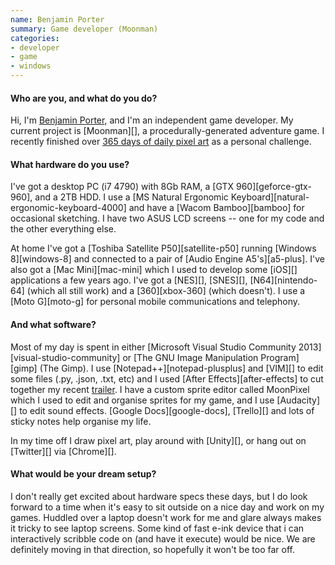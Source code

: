 ```yaml
---
name: Benjamin Porter
summary: Game developer (Moonman)
categories:
- developer
- game
- windows
---
```


#### Who are you, and what do you do?

Hi, I'm [Benjamin Porter](https://twitter.com/eigenbom "Benjamin's Twitter account."), and I'm an independent game developer. My current project is [Moonman][], a procedurally-generated adventure game. I recently finished over [365 days of daily pixel art](https://medium.com/@eigenbom/365-days-of-pixel-art-f6131f280537 "Benjamin's article about his pixel art challenge.") as a personal challenge.

#### What hardware do you use?

I've got a desktop PC (i7 4790) with 8Gb RAM, a [GTX 960][geforce-gtx-960], and a 2TB HDD. I use a [MS Natural Ergonomic Keyboard][natural-ergonomic-keyboard-4000] and have a [Wacom Bamboo][bamboo] for occasional sketching. I have two ASUS LCD screens -- one for my code and the other everything else.

At home I've got a [Toshiba Satellite P50][satellite-p50] running [Windows 8][windows-8] and connected to a pair of [Audio Engine A5's][a5-plus]. I've also got a [Mac Mini][mac-mini] which I used to develop some [iOS][] applications a few years ago. I've got a [NES][], [SNES][], [N64][nintendo-64] (which all still work) and a [360][xbox-360] (which doesn't). I use a [Moto G][moto-g] for personal mobile communications and telephony.

#### And what software?

Most of my day is spent in either [Microsoft Visual Studio Community 2013][visual-studio-community] or [The GNU Image Manipulation Program][gimp] (The Gimp). I use [Notepad++][notepad-plusplus] and [VIM][] to edit some files (.py, .json, .txt, etc) and I used [After Effects][after-effects] to cut together my recent [trailer](https://www.youtube.com/watch?v=9N1IYcloz3E "The Moonman trailer on YouTube."). I have a custom sprite editor called MoonPixel which I used to edit and organise sprites for my game, and I use [Audacity][] to edit sound effects. [Google Docs][google-docs], [Trello][] and lots of sticky notes help organise my life.

In my time off I draw pixel art, play around with [Unity][], or hang out on [Twitter][] via [Chrome][].

#### What would be your dream setup?

I don't really get excited about hardware specs these days, but I do look forward to a time when it's easy to sit outside on a nice day and work on my games. Huddled over a laptop doesn't work for me and glare always makes it tricky to see laptop screens. Some kind of fast e-ink device that i can interactively scribble code on (and have it execute) would be nice. We are definitely moving in that direction, so hopefully it won't be too far off.